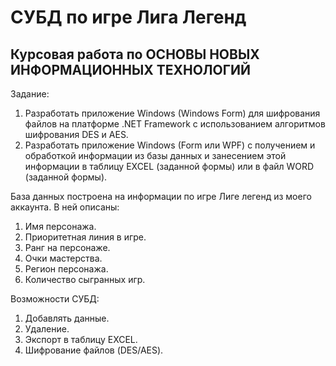 # СУБД по игре Лига Легенд

## Курсовая работа по ОСНОВЫ НОВЫХ ИНФОРМАЦИОННЫХ ТЕХНОЛОГИЙ

Задание:
<ol>
<li>Разработать приложение Windows (Windows Form) для шифрования файлов на 
платформе .NET Framework c использованием алгоритмов шифрования DES и AES.</li>
<li>Разработать приложение Windows (Form или WPF) c получением и 
обработкой информации из базы данных и занесением этой информации в 
таблицу EXCEL (заданной формы) или в файл WORD (заданной формы).</li>
</ol>

База данных построена на информации по игре Лиге легенд из моего аккаунта.
В ней описаны:
<ol>
<li>Имя персонажа.</li>
<li>Приоритетная линия в игре.</li>
<li>Ранг на персонаже.</li>
<li>Очки мастерства.</li>
<li>Регион персонажа.</li>
<li>Количество сыгранных игр.</li>
</ol>

Возможности СУБД:
<ol>
<li>Добавлять данные.</li>
<li>Удаление.</li>
<li>Экспорт в таблицу EXCEL.</li>
<li>Шифрование файлов (DES/AES).</li>
</ol>
